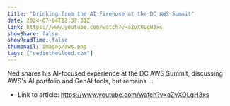 ```yaml
---
title: "Drinking from the AI Firehose at the DC AWS Summit"
date: 2024-07-04T12:37:31Z
link: https://www.youtube.com/watch?v=aZvXOLgH3xs
showShare: false
showReadTime: false
thumbnail: images/aws.png
tags: ["nedinthecloud.com"]
---
```

Ned shares his AI-focused experience at the DC AWS Summit, discussing AWS's AI portfolio and GenAI tools, but remains ...

- Link to article: https://www.youtube.com/watch?v=aZvXOLgH3xs